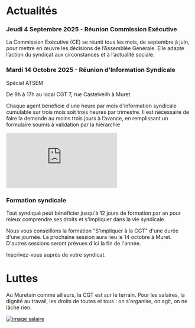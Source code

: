 # Actualités 

### Jeudi 4 Septembre 2025 - Réunion Commission Exécutive

La Commission Exécutive (CE) se réunit tous les mois, de septembre à juin, pour mettre en œuvre les décisions de l’Assemblée
Générale. Elle adapte l’action du syndicat aux circonstances et à l’actualité sociale.


### Mardi 14 Octobre 2025 - Réunion d'Information Syndicale 

Spécial ATSEM 

De 9h à 17h au local CGT 
7, rue Castelveilh à Muret

Chaque agent bénéficie d'une heure par mois d'information syndicale cumulable sur trois mois soit trois heures par trimestre.
Il est nécessaire de faire la demande au moins trois jours à l’avance, en remplissant un formulaire soumis à validation par la hiérarchie


[![Tract HMI](https://syndicatcam.github.io/cgt-muretain-agglo/assets/images/tractoct2025.pdf)](https://syndicatcam.github.io/cgt-muretain-agglo/assets/images/tractoct2025.pdf)





### Formation syndicale

Tout syndiqué peut bénéficier jusqu'à 12 jours de formation par an pour mieux comprendre ses droits et s'impliquer dans la vie syndicale. 

Nous vous conseillons la formation "S'impliquer à la CGT" d'une durée d'une journée.
La prochaine session aura lieu le 14 octobre à Muret.
D'autres sessions seront prévues d'ici la fin de l'année. 

Inscrivez-vous auprès de votre syndicat.


# Luttes 

Au Muretain comme ailleurs, la CGT est sur le terrain. Pour les salaires, la dignité au travail, les droits de toutes et tous : on s'organise, on agit, on ne lâche rien. 

[![image salaire](https://syndicatcam.github.io/cgt-muretain-agglo/assets/images/poing.png)](https://syndicatcam.github.io/cgt-muretain-agglo/assets/images/poing.png)
